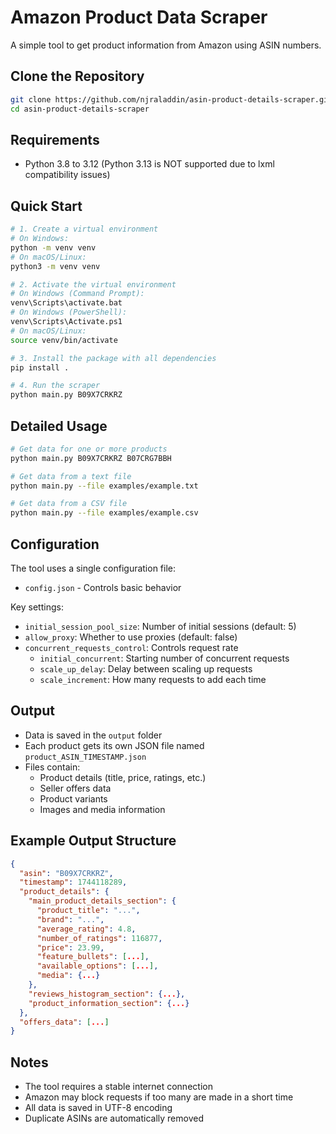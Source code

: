 # Amazon Product Data Scraper

A simple tool to get product information from Amazon using ASIN numbers.

## Clone the Repository

```bash
git clone https://github.com/njraladdin/asin-product-details-scraper.git
cd asin-product-details-scraper
```

## Requirements

- Python 3.8 to 3.12 (Python 3.13 is NOT supported due to lxml compatibility issues)

## Quick Start

```bash
# 1. Create a virtual environment
# On Windows:
python -m venv venv
# On macOS/Linux:
python3 -m venv venv

# 2. Activate the virtual environment
# On Windows (Command Prompt):
venv\Scripts\activate.bat
# On Windows (PowerShell):
venv\Scripts\Activate.ps1
# On macOS/Linux:
source venv/bin/activate

# 3. Install the package with all dependencies
pip install .

# 4. Run the scraper
python main.py B09X7CRKRZ
``` 

## Detailed Usage

```bash
# Get data for one or more products
python main.py B09X7CRKRZ B07CRG7BBH

# Get data from a text file
python main.py --file examples/example.txt

# Get data from a CSV file
python main.py --file examples/example.csv
```

## Configuration

The tool uses a single configuration file:
- `config.json` - Controls basic behavior

Key settings:
- `initial_session_pool_size`: Number of initial sessions (default: 5)
- `allow_proxy`: Whether to use proxies (default: false)
- `concurrent_requests_control`: Controls request rate
  - `initial_concurrent`: Starting number of concurrent requests
  - `scale_up_delay`: Delay between scaling up requests
  - `scale_increment`: How many requests to add each time

## Output

- Data is saved in the `output` folder
- Each product gets its own JSON file named `product_ASIN_TIMESTAMP.json`
- Files contain:
  - Product details (title, price, ratings, etc.)
  - Seller offers data
  - Product variants
  - Images and media information

## Example Output Structure

```json
{
  "asin": "B09X7CRKRZ",
  "timestamp": 1744118289,
  "product_details": {
    "main_product_details_section": {
      "product_title": "...",
      "brand": "...",
      "average_rating": 4.8,
      "number_of_ratings": 116877,
      "price": 23.99,
      "feature_bullets": [...],
      "available_options": [...],
      "media": {...}
    },
    "reviews_histogram_section": {...},
    "product_information_section": {...}
  },
  "offers_data": [...]
}
```

## Notes

- The tool requires a stable internet connection
- Amazon may block requests if too many are made in a short time
- All data is saved in UTF-8 encoding
- Duplicate ASINs are automatically removed 